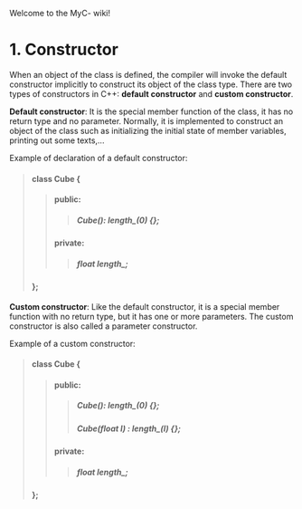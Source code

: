 Welcome to the MyC- wiki!
# 1. Constructor 
>
When an object of the class is defined, the compiler will invoke the default constructor implicitly to construct its object of the class type.
There are two types of constructors in C++: **default constructor** and **custom constructor**.
>
**Default constructor**: It is the special member function of the class, it has no return type and no parameter. Normally, it is implemented to construct an object of the class such as initializing the initial state of member variables, printing out some texts,...
> 
Example of declaration of a default constructor:

> #### class Cube {
> > #### public:
> > > ##### Cube(): length_(0) {};
> > #### private:
> > > ##### float length_;
> #### };
>
**Custom constructor**: Like the default constructor, it is a special member function with no return type, but it has one or more parameters.
The custom constructor is also called a parameter constructor.
>
Example of a custom constructor:
> #### class Cube {
> > #### public:
> > > ##### Cube(): length_(0) {};
> > > ##### Cube(float l) : length_(l) {};
> > #### private:
> > > ##### float length_;
> #### };
